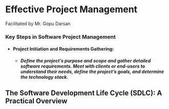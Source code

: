 # Effective Project Management
Facilitated by Mr. Gopu Darsan

### Key Steps in Software Project Management
- #### Project Initiation and Requirements Gathering:
  - ##### Define the project’s purpose and scope and gather detailed software requirements. Meet with clients or end-users to understand their needs, define the project’s goals, and determine the technology stack.

##	The Software Development Life Cycle (SDLC): A Practical Overview 

